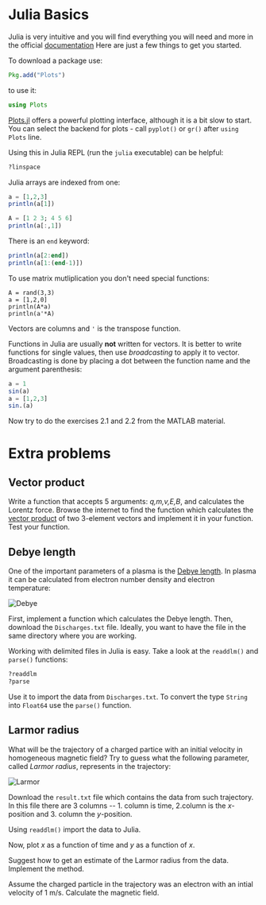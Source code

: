 # Julia Basics

Julia is very intuitive and you will find everything you will need and more in the official [documentation](https://docs.julialang.org/en/v1/)
Here are just a few things to get you started.

To download a package use:
```julia
Pkg.add("Plots")
```
to use it:
```julia
using Plots
```
[Plots.jl](https://github.com/JuliaPlots/Plots.jl) offers a powerful plotting interface, although it is a bit slow to start. 
You can select the backend for plots - call `pyplot()` or `gr()` after `using Plots` line.

Using this in Julia REPL (run the `julia` executable) can be helpful:
```julia
?linspace
```

Julia arrays are indexed from one:
```julia
a = [1,2,3]
println(a[1])

A = [1 2 3; 4 5 6]
println(a[:,1])
```
There is an `end` keyword:
```julia
println(a[2:end])
println(a[1:(end-1)])
```
To use matrix mutliplication you don't need special functions:
```
A = rand(3,3)
a = [1,2,0]
println(A*a)
println(a'*A)
```
Vectors are columns and `'` is the transpose function.

Functions in Julia are usually **not** written for vectors.
It is better to write functions for single values, then use *broadcasting* to apply it to vector.
Broadcasting is done by placing a dot between the function name and the argument parenthesis:
```julia
a = 1
sin(a)
a = [1,2,3]
sin.(a)
```

Now try to do the exercises 2.1 and 2.2 from the MATLAB material.

# Extra problems

## Vector product
Write a function that accepts 5 arguments: *q,m,v,E,B*, and calculates the Lorentz force.
Browse the internet to find the function which calculates the [vector product](https://en.wikipedia.org/wiki/Cross_product) of two 3-element vectors and implement it in your function.
Test your function. 

## Debye length
One of the important parameters of a plasma is the [Debye length](https://en.wikipedia.org/wiki/Debye_length).
In plasma it can be calculated from electron number density and electron temperature:

![Debye](http://mathurl.com/y876kcbb.png)

First, implement a function which calculates the Debye length.
Then, download the `Discharges.txt` file. 
Ideally, you want to have the file in the same directory where you are working.

Working with delimited files in Julia is easy.
Take a look at the `readdlm()` and `parse()` functions:
```julia
?readdlm
?parse
```
Use it to import the data from `Discharges.txt`.
To convert the type `String` into `Float64` use the `parse()` function.

## Larmor radius
What will be the trajectory of a charged partice with an initial velocity in homogeneous magnetic field?
Try to guess what the following parameter, called *Larmor radius*, represents in the trajectory:

![Larmor](http://mathurl.com/ybs37jkj.png)

Download the `result.txt` file which contains the data from such trajectory.
In this file there are 3 columns -- 1. column is time, 2.column is the *x*-position and 3. column the *y*-position.

Using `readdlm()` import the data to Julia.

Now, plot *x* as a function of time and *y* as a function of *x*.

Suggest how to get an estimate of the Larmor radius from the data.
Implement the method.  

Assume the charged particle in the trajectory was an electron with an intial velocity of 1 m/s.
Calculate the magnetic field.


